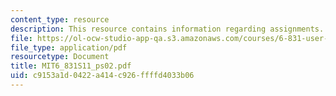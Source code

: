 ```yaml
---
content_type: resource
description: This resource contains information regarding assignments.
file: https://ol-ocw-studio-app-qa.s3.amazonaws.com/courses/6-831-user-interface-design-and-implementation-spring-2011/c9153a1d0422a414c926ffffd4033b06_MIT6_831S11_ps02.pdf
file_type: application/pdf
resourcetype: Document
title: MIT6_831S11_ps02.pdf
uid: c9153a1d-0422-a414-c926-ffffd4033b06
---
```

